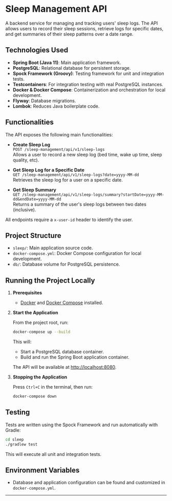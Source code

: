 # Sleep Management API

A backend service for managing and tracking users' sleep logs. The API allows users to record their sleep sessions, retrieve logs for specific dates, and get summaries of their sleep patterns over a date range.

## Technologies Used

- **Spring Boot (Java 11)**: Main application framework.
- **PostgreSQL**: Relational database for persistent storage.
- **Spock Framework (Groovy)**: Testing framework for unit and integration tests.
- **Testcontainers**: For integration testing with real PostgreSQL instances.
- **Docker & Docker Compose**: Containerization and orchestration for local development.
- **Flyway**: Database migrations.
- **Lombok**: Reduces Java boilerplate code.

## Functionalities

The API exposes the following main functionalities:

- **Create Sleep Log**  
  `POST /sleep-management/api/v1/sleep-logs`  
  Allows a user to record a new sleep log (bed time, wake up time, sleep quality, etc).

- **Get Sleep Log for a Specific Date**  
  `GET /sleep-management/api/v1/sleep-logs?date=yyyy-MM-dd`  
  Retrieves the sleep log for a user on a specific date.

- **Get Sleep Summary**  
  `GET /sleep-management/api/v1/sleep-logs/summary?startDate=yyyy-MM-dd&endDate=yyyy-MM-dd`  
  Returns a summary of the user's sleep logs between two dates (inclusive).

All endpoints require a `x-user-id` header to identify the user.

## Project Structure

- `sleep/`: Main application source code.
- `docker-compose.yml`: Docker Compose configuration for local development.
- `db/`: Database volume for PostgreSQL persistence.

## Running the Project Locally

1. **Prerequisites**
   - [Docker](https://www.docker.com/) and [Docker Compose](https://docs.docker.com/compose/) installed.

2. **Start the Application**

   From the project root, run:

   ```sh
   docker-compose up --build
   ```

   This will:
   - Start a PostgreSQL database container.
   - Build and run the Spring Boot application container.

   The API will be available at [http://localhost:8080](http://localhost:8080).

3. **Stopping the Application**

   Press `Ctrl+C` in the terminal, then run:

   ```sh
   docker-compose down
   ```

## Testing

Tests are written using the Spock Framework and run automatically with Gradle:

```sh
cd sleep
./gradlew test
```

This will execute all unit and integration tests.

## Environment Variables

- Database and application configuration can be found and customized in `docker-compose.yml`.

---

